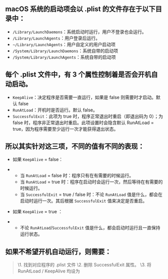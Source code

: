 ## macOS 系统的启动项会以 .plist 的文件存在于以下目录中：

- `/Library/LaunchDaemons`：系统启动时运行，用户不登录也会运行。
- `/Library/LaunchAgents`：用户登录后运行。
- `~/Library/LaunchAgents`：用户自定义的用户启动项
- `/System/Library/LaunchDaemons`：系统自带的启动项
- `/System/Library/LaunchAgents`：系统自带的启动项

## 每个 .plist 文件中，有 3 个属性控制着是否会开机自动启动。

- `KeepAlive`：决定程序是否需要一直运行，如果是 false 则需要时才启动。默认 false
- `RunAtLoad`：开机时是否运行。默认 false。
- `SuccessfulExit`：此项为 true 时，程序正常退出时重启（即退出码为 0）；为 false 时，程序非正常退出时重启。此项设置时会隐含默认 RunAtLoad = true，因为程序需要至少运行一次才能获得退出状态。

## 所以其实针对这三项，不同的值有不同的表现：

- 如果 `KeepAlive` = false：

- - 当 `RunAtLoad` = false 时：程序只有在有需要的时候运行。
  - 当 `RunAtLoad` = true 时：程序在启动时会运行一次，然后等待在有需要的时候运行。
  - 当 `SuccessfulExit` =  true / false 时：不论 `RunAtLoad` 值是什么，都会在启动时运行一次。其后根据 `SuccessfulExit` 值来决定是否重启。 

- 如果 `KeepAlive` = true ：

- - 不论 `RunAtLoad`/`SuccessfulExit` 值是什么，都会启动时运行且一直保持运行状态。

## 如果不希望开机自动运行，则需要：

> \1. 找到对应程序的 .plist 文件 
> \2. 删除 SuccessfulExit 属性。
> \3. 将 RunAtLoad / KeepAlive 均设为 <false/>